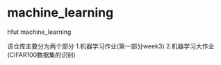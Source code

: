 # machine_learning
hfut machine_learning

该仓库主要分为两个部分
  1.机器学习作业(第一部分week3)
  2.机器学习大作业(CIFAR100数据集的识别)
